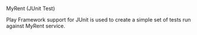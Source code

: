 MyRent (JUnit Test)

Play Framework support for JUnit is used to create a simple set of tests run against MyRent service.
